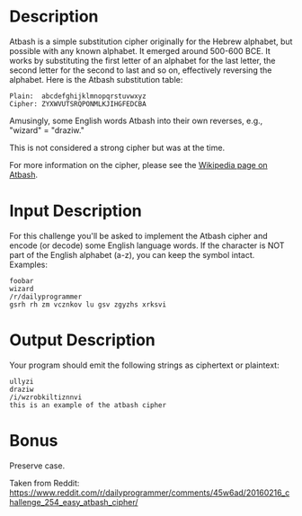 # Description

Atbash is a simple substitution cipher originally for the Hebrew alphabet, but possible with any known alphabet. It emerged around 500-600 BCE. It works by substituting the first letter of an alphabet for the last letter, the second letter for the second to last and so on, effectively reversing the alphabet. Here is the Atbash substitution table:

    Plain:  abcdefghijklmnopqrstuvwxyz
    Cipher: ZYXWVUTSRQPONMLKJIHGFEDCBA

Amusingly, some English words Atbash into their own reverses, e.g., "wizard" = "draziw."

This is not considered a strong cipher but was at the time. 

For more information on the cipher, please see the [Wikipedia page on Atbash](https://en.wikipedia.org/wiki/Atbash). 

# Input Description

For this challenge you'll be asked to implement the Atbash cipher and encode (or decode) some English language words. If the character is NOT part of the English alphabet (a-z), you can keep the symbol intact. Examples:

    foobar
    wizard
    /r/dailyprogrammer
    gsrh rh zm vcznkov lu gsv zgyzhs xrksvi

# Output Description

Your program should emit the following strings as ciphertext or plaintext:

    ullyzi
    draziw
    /i/wzrobkiltiznnvi
    this is an example of the atbash cipher

# Bonus

Preserve case. 

Taken from Reddit: https://www.reddit.com/r/dailyprogrammer/comments/45w6ad/20160216_challenge_254_easy_atbash_cipher/